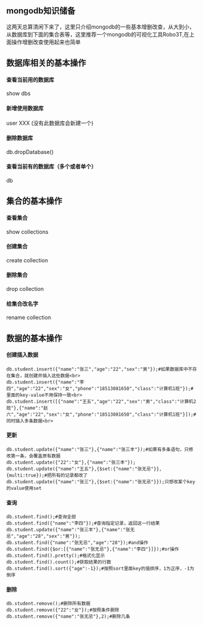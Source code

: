 ## mongodb知识储备
这两天总算清闲下来了，这里只介绍mongodb的一些基本增删改查，从大到小，从数据库到下面的集合表等，这里推荐一个mongodb的可视化工具Robo3T,在上面操作增删改查使用起来也简单
## 数据库相关的基本操作
#### 查看当前用的数据库
show dbs
#### 新增使用数据库
user XXX (没有此数据库会新建一个)
#### 删除数据库
db.dropDatabase()
#### 查看当前有的数据库（多个或者单个）
db

## 集合的基本操作
#### 查看集合
show collections
#### 创建集合
create collection 
#### 删除集合
drop collection
#### 给集合改名字
rename collection
## 数据的基本操作
#### 创建插入数据
```
db.student.insert({"name":"张三","age":"22","sex":"男"});#如果数据库中不存在集合，就创建并插入这些数据<br>
db.student.insert({"name":"李四","age":"22","sex":"女","phone":"18513081650","class":"计算机1班"});#里面的key-value不用保持一致<br>
db.student.insert([{"name":"王五","age":"22","sex":"男","class":"计算机2班"},{"name":"赵六","age":"22","sex":"女","phone":"18513081650","class":"计算机1班"}]);#同时插入多条数据<br>
```
#### 更新
```
db.student.update({"name":"张三"},{"name":"张三丰"});#如果有多条语句，只修改第一条，会覆盖原有数据
db.student.update({"22":"女"},{"name":"张三丰"});
db.student.update({"name":"王五"},{$set:{"name":"张无忌"}},{multi:true});#把所有的记录都改了
db.student.update({"name":"张三"},{$set:{"name":"张无忌"}});只想改某个key的value使用set 
```
#### 查询
```
db.student.find();#查询全部
db.student.find({"name":"李四"});#查询指定记录，返回这一行结果
db.student.update({"name":"张三丰"},{"name":"张无忌","age":"28","sex":"男"});
db.student.find({"name":"张无忌","age":"28"});#and操作
db.student.find({$or:[{"name":"张无忌"},{"name":"李四"}]});#or操作
db.student.find().pretty();#格式化显示
db.student.find().count();#获取结果的行数
db.student.find().sort({"age":-1});#按照sort里面key的值排序，1为正序，-1为倒序
```
#### 删除
```
db.student.remove();#删除所有数据
db.student.remove({"22":"女"});#按照条件删除
db.student.remove({"name":"张无忌"},2);#删除几条
```